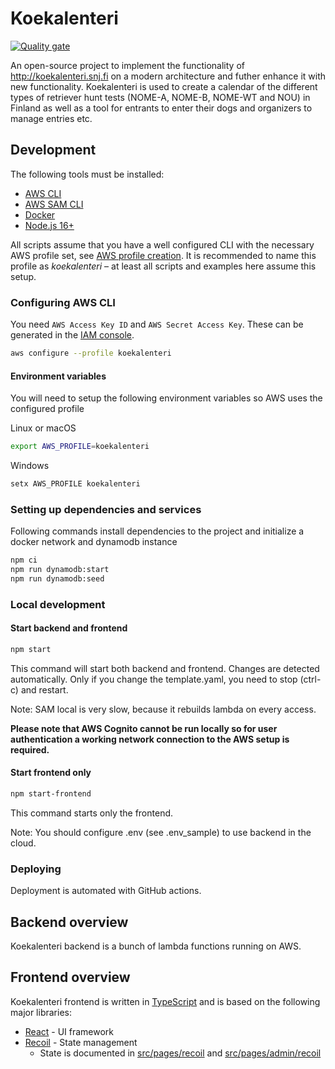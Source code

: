 # Koekalenteri

[![Quality gate](https://sonarcloud.io/api/project_badges/quality_gate?project=koekalenteri_koekalenteri)](https://sonarcloud.io/dashboard?id=koekalenteri_koekalenteri)

An open-source project to implement the functionality of <http://koekalenteri.snj.fi> on a modern architecture and futher enhance it with new functionality. Koekalenteri is used to create a calendar of the different types of retriever hunt tests (NOME-A, NOME-B, NOME-WT and NOU) in Finland as well as a tool for entrants to enter their dogs and organizers to manage entries etc.

## Development

The following tools must be installed:

* [AWS CLI](https://aws.amazon.com/cli/)
* [AWS SAM CLI](https://docs.aws.amazon.com/serverless-application-model/latest/developerguide/what-is-sam.html)
* [Docker](https://www.docker.com/get-started)
* [Node.js 16+](https://nodejs.org/)

All scripts assume that you have a well configured CLI with the necessary AWS profile set, see [AWS profile creation](https://docs.aws.amazon.com/cli/latest/userguide/cli-configure-profiles.html). It is recommended to name this profile as *koekalenteri* – at least all scripts and examples here assume this setup.

### Configuring AWS CLI

You need `AWS Access Key ID` and `AWS Secret Access Key`. These can be generated in the [IAM console](https://console.aws.amazon.com/iam/).

```bash
aws configure --profile koekalenteri
```

#### Environment variables

You will need to setup the following environment variables so AWS uses the configured profile

Linux or macOS

```bash
export AWS_PROFILE=koekalenteri
```

Windows

```ps1
setx AWS_PROFILE koekalenteri
```

### Setting up dependencies and services

Following commands install dependencies to the project and initialize a docker network and dynamodb instance

```bash
npm ci
npm run dynamodb:start
npm run dynamodb:seed
```

### Local development

#### Start backend and frontend

```bash
npm start
```

This command will start both backend and frontend.
Changes are detected automatically. Only if you change the template.yaml, you need to stop (ctrl-c) and restart.

Note: SAM local is very slow, because it rebuilds lambda on every access.

**Please note that AWS Cognito cannot be run locally so for user authentication a working network connection to the AWS setup is required.**

#### Start frontend only

```bash
npm start-frontend
```

This command starts only the frontend.

Note: You should configure .env (see .env_sample) to use backend in the cloud.

### Deploying

Deployment is automated with GitHub actions.

## Backend overview

Koekalenteri backend is a bunch of lambda functions running on AWS.

## Frontend overview

Koekalenteri frontend is written in [TypeScript](https://www.typescriptlang.org/) and is based on the following major libraries:

* [React](https://reactjs.org/) - UI framework
* [Recoil](https://recoiljs.org/) - State management
  * State is documented in [src/pages/recoil](src/pages/recoil/README.md) and [src/pages/admin/recoil](src/pages/admin/recoil/README.md)
